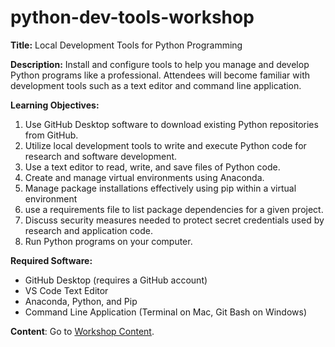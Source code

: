 # python-dev-tools-workshop

**Title:** Local Development Tools for Python Programming

**Description:** Install and configure tools to help you manage and develop Python programs like a professional. Attendees will become familiar with development tools such as a text editor and command line application.

**Learning Objectives:**
1. Use GitHub Desktop software to download existing Python repositories from GitHub.
2. Utilize local development tools to write and execute Python code for research and software development.
3. Use a text editor to read, write, and save files of Python code.
4. Create and manage virtual environments using Anaconda.
5. Manage package installations effectively using pip within a virtual environment
2. use a requirements file to list package dependencies for a given project.
6. Discuss security measures needed to protect secret credentials used by research and application code.
7. Run Python programs on your computer.

**Required Software:**
+ GitHub Desktop (requires a GitHub account)
+ VS Code Text Editor
+ Anaconda, Python, and Pip
+ Command Line Application (Terminal on Mac, Git Bash on Windows)

**Content**: Go to [Workshop Content](./docs/index.md).
